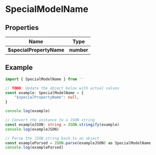 
# SpecialModelName


## Properties

Name | Type
------------ | -------------
**$specialPropertyName** | **number**

## Example

```typescript
import { SpecialModelName } from ''

// TODO: Update the object below with actual values
const example: SpecialModelName = {
    "$specialPropertyName": null,
}

console.log(example)

// Convert the instance to a JSON string
const exampleJSON: string = JSON.stringify(example)
console.log(exampleJSON)

// Parse the JSON string back to an object
const exampleParsed = JSON.parse(exampleJSON) as SpecialModelName
console.log(exampleParsed)
```


